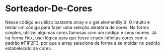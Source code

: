 # Sorteador-De-Cores

Nesse código eu utilizo bastante array e o get.elementById. O intuito é testar um código para fazer uma seleção aleatória de cores. Na forma simples, utilizei algumas cores famosas com um código e seus nomes. Já na forma Hex, usei lógica para que fosse criado infinitas cores com o padrão #F1F2F3, por que a array seleciona de forma a se moldar no padrão estabelecido de cores.
